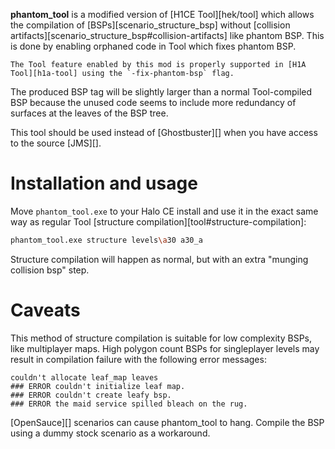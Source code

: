 **phantom_tool** is a modified version of [H1CE Tool][hek/tool] which allows the compilation of [BSPs][scenario_structure_bsp] without [collision artifacts][scenario_structure_bsp#collision-artifacts] like phantom BSP. This is done by enabling orphaned code in Tool which fixes phantom BSP.

```.alert
The Tool feature enabled by this mod is properly supported in [H1A Tool][h1a-tool] using the `-fix-phantom-bsp` flag.
```

The produced BSP tag will be slightly larger than a normal Tool-compiled BSP because the unused code seems to include more redundancy of surfaces at the leaves of the BSP tree.

This tool should be used instead of [Ghostbuster][] when you have access to the source [JMS][].

# Installation and usage
Move `phantom_tool.exe` to your Halo CE install and use it in the exact same way as regular Tool [structure compilation][tool#structure-compilation]:

```sh
phantom_tool.exe structure levels\a30 a30_a
```

Structure compilation will happen as normal, but with an extra "munging collision bsp" step.

# Caveats
This method of structure compilation is suitable for low complexity BSPs, like multiplayer maps. High polygon count BSPs for singleplayer levels may result in compilation failure with the following error messages:

```
couldn't allocate leaf_map leaves
### ERROR couldn't initialize leaf map.
### ERROR couldn't create leafy bsp.
### ERROR the maid service spilled bleach on the rug.
```

[OpenSauce][] scenarios can cause phantom_tool to hang. Compile the BSP using a dummy stock scenario as a workaround.

